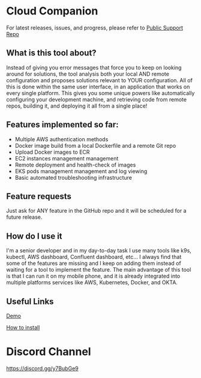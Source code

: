 # Cloud Companion

For latest releases, issues, and progress, please refer to [Public Support Repo](https://github.com/ahmedyarub/cloud_companion_public)

## What is this tool about?

Instead of giving you error messages that force you to keep on looking around for solutions, the tool analysis both your local AND remote configuration and proposes solutions relevant to YOUR configuration. All of this is done within the same user interface, in an application that works on every single platform. This gives you some unique powers like automatically configuring your development machine, and retrieving code from remote repos, building it, and deploying it all from a single place!


## Features implemented so far:
* Multiple AWS authentication methods
* Docker image build from a local Dockerfile and a remote Git repo
* Upload Docker images to ECR
* EC2 instances management management
* Remote deployment and health-check of images
* EKS pods management management and log viewing
* Basic automated troubleshooting infrastructure

## Feature requests
Just ask for ANY feature in the GitHub repo and it will be scheduled for a future release.

## How do I use it
I'm a senior developer and in my day-to-day task I use many tools like k9s, kubectl, AWS dashboard, Confluent dashboard, etc...
I always find that some of the features are missing and I keep on adding them instead of waiting for a tool to implement the feature.
The main advantage of this tool is that I can run it on my mobile phone, and it is already integrated into multiple platforms services like AWS, Kubernetes, Docker, and OKTA.

## Useful Links
[Demo](https://www.linkedin.com/feed/update/urn:li:activity:6728448245539880960/)

[How to install](https://www.linkedin.com/posts/ahmed-yarub-hani-al-nuaimi-77186267_aws-qt-cloud-activity-6731279230157623296-g8MU)

# Discord Channel
https://discord.gg/y7BubGe9
